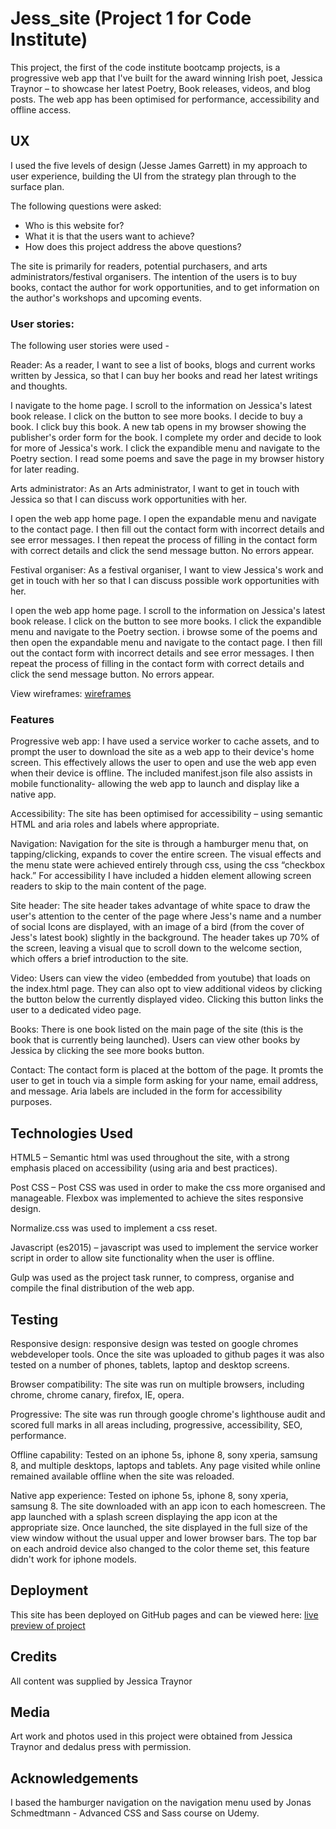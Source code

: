 # Jess_site (Project 1 for Code Institute)


This project, the first of the code institute bootcamp projects, is a progressive web app that I've built for the award winning Irish poet, Jessica Traynor – to showcase her latest Poetry, Book releases, videos, and blog posts. The web app has been optimised for performance, accessibility and offline access.



## UX


I used the five levels of design (Jesse James Garrett) in my approach to user experience, building the UI from the strategy plan through to the surface plan.


The following questions were asked:


* Who is this website for?
* What it is that the users want to achieve?
* How does this project address the above questions?


The site is primarily for readers, potential purchasers, and arts administrators/festival organisers. The intention of the users is to buy books, contact the author for work opportunities, and to get information on the author's workshops and upcoming events.


### User stories:


The following user stories were used -

Reader:
As a reader, I want to see a list of books, blogs and current works written by Jessica, so that I can buy her books and read her latest writings and thoughts.

I navigate to the home page. I scroll to the information on Jessica's latest book release. I click on the button to see more books. I decide to buy a book. I click buy this book. A new tab opens in my browser showing the publisher's order form for the book. I complete my order and decide to look for more of Jessica's work. I click the expandible menu and navigate to the Poetry section. I read some poems and save the page in my browser history for later reading.

Arts administrator:
As an Arts administrator, I want to get in touch with Jessica so that I can discuss work opportunities with her.

I open the web app home page. I open the expandable menu and navigate to the contact page. I then fill out the contact form with incorrect details and see error messages. I then repeat the process of filling in the contact form with correct details and click the send message button. No errors appear.

Festival organiser:
As a festival organiser, I want to view Jessica's work and get in touch with her so that I can discuss possible work opportunities with her.

I open the web app home page. I scroll to the information on Jessica's latest book release. I click on the button to see more books. I click the expandible menu and navigate to the Poetry section. i browse some of the poems and then open the expandable menu and navigate to the contact page. I then fill out the contact form with incorrect details and see error messages. I then repeat the process of filling in the contact form with correct details and click the send message button. No errors appear.


View wireframes: [wireframes](https://the-masta-blasta.github.io/Jess_site/app/Jess-Wireframe.pdf) 


### Features


Progressive web app: I have used a service worker to cache assets, and to prompt the user to download the site as a web app to their device's home screen. This effectively allows the user to open and use the web app even when their device is offline. The included manifest.json file also assists in mobile functionality- allowing the web app to launch and display like a native app.


Accessibility: The site has been optimised for accessibility – using semantic HTML and aria roles and labels where appropriate.


Navigation: Navigation for the site is through a hamburger menu that, on tapping/clicking, expands to cover the entire screen. The visual effects and the menu state were achieved entirely through css, using the css “checkbox hack.” For accessibility I have included a hidden element allowing screen readers to skip to the main content of the page.


Site header: The site header takes advantage of white space to draw the user's attention to the center of the page where Jess's name and a number of social Icons are displayed, with an image of a bird (from the cover of Jess's latest book) slightly in the background. The header takes up 70% of the screen, leaving a visual que to scroll down to the welcome section, which offers a brief introduction to the site.


Video: Users can view the video (embedded from youtube) that loads on the index.html page. They can also opt to view additional videos by clicking the button below the currently displayed video. Clicking this button links the user to a dedicated video page.


Books: There is one book listed on the main page of the site (this is the book that is currently being launched). Users can view other books by Jessica by clicking the see more books button.


Contact: The contact form is placed at the bottom of the page. It promts the user to get in touch via a simple form asking for your name, email address, and message. Aria labels are included in the form for accessibility purposes.



## Technologies Used


HTML5 – Semantic html was used throughout the site, with a strong emphasis placed on accessibility (using aria and best practices).


Post CSS – Post CSS was used in order to make the css more organised and manageable. Flexbox was implemented to achieve the sites responsive design.


Normalize.css was used to implement a css reset.


Javascript (es2015) – javascript was used to implement the service worker script in order to allow site functionality when the user is offline.


Gulp was used as the project task runner, to compress, organise and compile the final distribution of the web app.


## Testing


Responsive design: responsive design was tested on google chromes webdeveloper tools. Once the site was uploaded to github pages it was also tested on a number of phones, tablets, laptop and desktop screens.


Browser compatibility: The site was run on multiple browsers, including chrome, chrome canary, firefox, IE, opera.


Progressive: The site was run through google chrome's lighthouse audit and scored full marks in all areas including, progressive, accessibility, SEO, performance.


Offline capability: Tested on an iphone 5s, iphone 8, sony xperia, samsung 8, and multiple desktops, laptops and tablets. Any page visited while online remained available offline when the site was reloaded.


Native app experience: Tested on iphone 5s, iphone 8, sony xperia, samsung 8. The site downloaded with an app icon to each homescreen. The app launched with a splash screen displaying the app icon at the appropriate size. Once launched, the site displayed in the full size of the view window without the usual upper and lower browser bars. The top bar on each android device also changed to the color theme set, this feature didn't work for iphone models.


## Deployment


This site has been deployed on GitHub pages and can be viewed here: [live preview of project](https://the-masta-blasta.github.io/Jess_site/app/) 


## Credits

All content was supplied by Jessica Traynor


## Media


Art work and photos used in this project were obtained from Jessica Traynor and dedalus press with permission.


## Acknowledgements


I based the hamburger navigation on the navigation menu used by Jonas Schmedtmann - Advanced CSS and Sass course on Udemy.